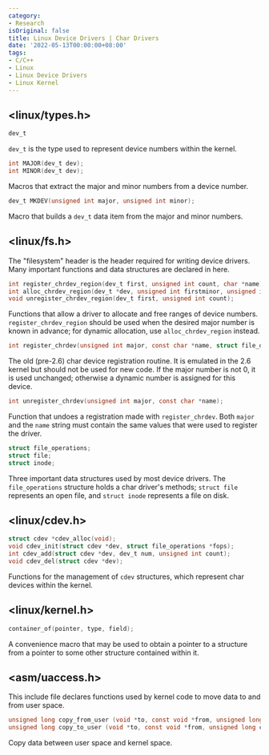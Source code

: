 ```yaml
---
category:
- Research
isOriginal: false
title: Linux Device Drivers | Char Drivers
date: '2022-05-13T00:00:00+08:00'
tags:
- C/C++
- Linux
- Linux Device Drivers
- Linux Kernel
---
```


## <linux/types.h>

```c
dev_t
```

`dev_t` is the type used to represent device numbers within the kernel.

```c
int MAJOR(dev_t dev);
int MINOR(dev_t dev);
```

Macros that extract the major and minor numbers from a device number.

```c
dev_t MKDEV(unsigned int major, unsigned int minor);
```

Macro that builds a `dev_t` data item from the major and minor numbers.

## <linux/fs.h>

The "filesystem" header is the header required for writing device drivers. Many important functions and data structures are declared in here.

```c
int register_chrdev_region(dev_t first, unsigned int count, char *name)
int alloc_chrdev_region(dev_t *dev, unsigned int firstminor, unsigned int count, char *name)
void unregister_chrdev_region(dev_t first, unsigned int count);
```

Functions that allow a driver to allocate and free ranges of device numbers. `register_chrdev_region` should be used when the desired major number is known in advance; for dynamic allocation, use `alloc_chrdev_region` instead.

```c
int register_chrdev(unsigned int major, const char *name, struct file_operations *fops);
```

The old (pre-2.6) char device registration routine. It is emulated in the 2.6 kernel but should not be used for new code. If the major number is not 0, it is used unchanged; otherwise a dynamic number is assigned for this device.

```c
int unregister_chrdev(unsigned int major, const char *name);
```

Function that undoes a registration made with `register_chrdev`. Both `major` and the `name` string must contain the same values that were used to register the driver.

```c
struct file_operations;
struct file;
struct inode;
```

Three important data structures used by most device drivers. The `file_operations` structure holds a char driver's methods; `struct file` represents an open file, and `struct inode` represents a file on disk.

## <linux/cdev.h>

```c
struct cdev *cdev_alloc(void);
void cdev_init(struct cdev *dev, struct file_operations *fops);
int cdev_add(struct cdev *dev, dev_t num, unsigned int count);
void cdev_del(struct cdev *dev);
```

Functions for the management of `cdev` structures, which represent char devices within the kernel.

## <linux/kernel.h>

```c
container_of(pointer, type, field);
```

A convenience macro that may be used to obtain a pointer to a structure from a pointer to some other structure contained within it.

## <asm/uaccess.h>

This include file declares functions used by kernel code to move data to and from user space.

```c
unsigned long copy_from_user (void *to, const void *from, unsigned long count);
unsigned long copy_to_user (void *to, const void *from, unsigned long count);
```

Copy data between user space and kernel space.
